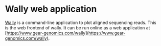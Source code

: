 # Wally web application

[Wally](https://github.com/tobiasrausch/wally) is a command-line application to plot aligned sequencing reads. This is the web frontend of wally. It can be run online as a web application at [https://www.gear-genomics.com/wally](https://www.gear-genomics.com/wally).
